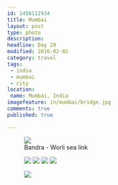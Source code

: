```yaml
---
id: 1456112934
title: Mumbai
layout: post
type: photo
description: 
headline: Day 29
modified: 2016-02-02
category: travel
tags:
 - india
 - mumbai
 - city
location:
 name: Mumbai, India
imagefeature: in/mumbai/bridge.jpg
comments: true
published: true

---
```


<figure class="">
  <a href="/images/in/mumbai/bridge.jpg"><img src="/images/scale/in/mumbai/bridge.jpg"/></a>
  <figcaption>Bandra - Worli sea link</figcaption>
</figure>

<figure class="quarter">
  <a href="/images/in/mumbai/building.jpg"><img src="/images/scale/in/mumbai/building.jpg"/></a>
  <a href="/images/in/mumbai/building_2.jpg"><img src="/images/scale/in/mumbai/building_2.jpg"/></a>
  <a href="/images/in/mumbai/train_station.jpg"><img src="/images/scale/in/mumbai/train_station.jpg"/></a>
  <a href="/images/in/mumbai/bidonville.jpg"><img src="/images/scale/in/mumbai/bidonville.jpg"/></a>
  <figcaption></figcaption>
</figure>

<figure class="">
  <a href="/images/in/mumbai/building_3.jpg"><img src="/images/scale/in/mumbai/building_3.jpg"/></a>
  <figcaption></figcaption>
</figure>
